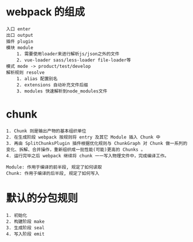 # webpack 的组成

    入口 enter
    出口 output
    插件 plugin
    模块 module
        1. 需要使用loader来进行解析js/json之外的文件
        2. vue-loader sass/less-loader file-loader等
    模式 mode -> product/test/develop
    解析规则 resolve
        1. alias 配置别名
        2. extensions 自动补充文件后缀
        3. modules 快速解析到node_modules文件

# chunk

    1. Chunk 则是输出产物的基本组织单位
    2. 在生成阶段 webpack 按规则将 entry 及其它 Module 插入 Chunk 中
    3. 再由 SplitChunksPlugin 插件根据优化规则与 ChunkGraph 对 Chunk 做一系列的变化、拆解、合并操作，重新组织成一批性能(可能)更高的 Chunks 。
    4. 运行完毕之后 webpack 继续将 chunk 一一写入物理文件中，完成编译工作。

    Module: 作用于编译的前半段, 规定了如何读取
    Chunk: 作用于编译的后半段, 规定了如何写入

# 默认的分包规则

    1. 初始化
    2. 构建阶段 make
    3. 生成阶段 seal
    4. 写入阶段 emit
